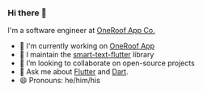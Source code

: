 ### Hi there 👋

I'm a software engineer at [OneRoof App Co.](https://www.oneroofapp.com/about-us)

- 🔭 I'm currently working on [OneRoof App](https://www.oneroofapp.com/)
- 🌱 I maintain the [smart-text-flutter](https://pub.dev/packages/smart_text_flutter) library
- 👯 I’m looking to collaborate on open-source projects
- 💬 Ask me about [Flutter](https://flutter.dev/) and [Dart](https://dart.dev/).
- 😄 Pronouns: he/him/his
